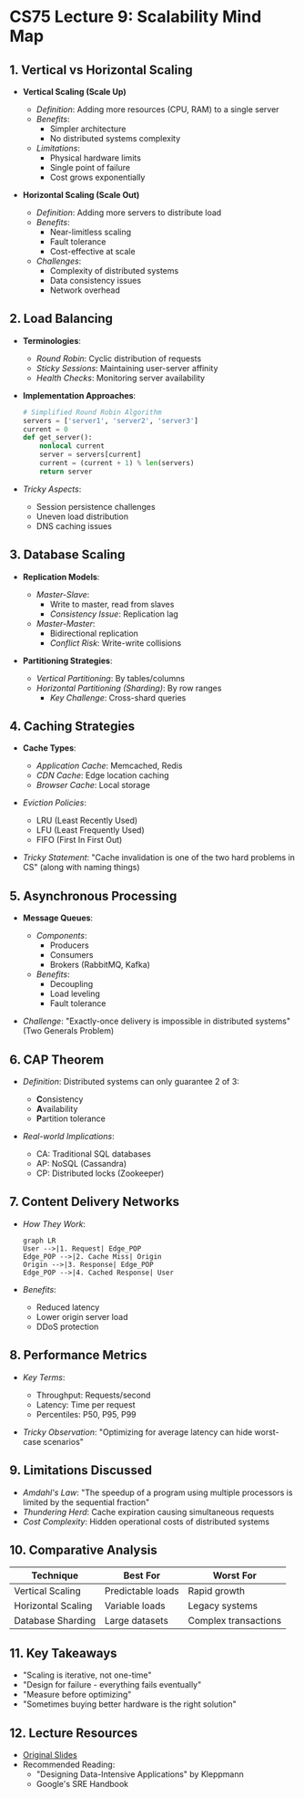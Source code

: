 # CS75 Lecture 9: Scalability Mind Map

## 1. **Vertical vs Horizontal Scaling**
   - **Vertical Scaling (Scale Up)**
     - *Definition*: Adding more resources (CPU, RAM) to a single server
     - *Benefits*:
       - Simpler architecture
       - No distributed systems complexity
     - *Limitations*:
       - Physical hardware limits
       - Single point of failure
       - Cost grows exponentially

   - **Horizontal Scaling (Scale Out)**
     - *Definition*: Adding more servers to distribute load
     - *Benefits*:
       - Near-limitless scaling
       - Fault tolerance
       - Cost-effective at scale
     - *Challenges*:
       - Complexity of distributed systems
       - Data consistency issues
       - Network overhead

## 2. **Load Balancing**
   - **Terminologies**:
     - *Round Robin*: Cyclic distribution of requests
     - *Sticky Sessions*: Maintaining user-server affinity
     - *Health Checks*: Monitoring server availability

   - **Implementation Approaches**:
     ```python
     # Simplified Round Robin Algorithm
     servers = ['server1', 'server2', 'server3']
     current = 0
     def get_server():
         nonlocal current
         server = servers[current]
         current = (current + 1) % len(servers)
         return server
     ```

   - *Tricky Aspects*:
     - Session persistence challenges
     - Uneven load distribution
     - DNS caching issues

## 3. **Database Scaling**
   - **Replication Models**:
     - *Master-Slave*:
       - Write to master, read from slaves
       - *Consistency Issue*: Replication lag
     - *Master-Master*:
       - Bidirectional replication
       - *Conflict Risk*: Write-write collisions

   - **Partitioning Strategies**:
     - *Vertical Partitioning*: By tables/columns
     - *Horizontal Partitioning (Sharding)*: By row ranges
       - *Key Challenge*: Cross-shard queries

## 4. **Caching Strategies**
   - **Cache Types**:
     - *Application Cache*: Memcached, Redis
     - *CDN Cache*: Edge location caching
     - *Browser Cache*: Local storage

   - *Eviction Policies*:
     - LRU (Least Recently Used)
     - LFU (Least Frequently Used)
     - FIFO (First In First Out)

   - *Tricky Statement*:
     "Cache invalidation is one of the two hard problems in CS" (along with naming things)

## 5. **Asynchronous Processing**
   - **Message Queues**:
     - *Components*:
       - Producers
       - Consumers
       - Brokers (RabbitMQ, Kafka)
     - *Benefits*:
       - Decoupling
       - Load leveling
       - Fault tolerance

   - *Challenge*:
     "Exactly-once delivery is impossible in distributed systems" (Two Generals Problem)

## 6. **CAP Theorem**
   - *Definition*: Distributed systems can only guarantee 2 of 3:
     - **C**onsistency
     - **A**vailability
     - **P**artition tolerance

   - *Real-world Implications*:
     - CA: Traditional SQL databases
     - AP: NoSQL (Cassandra)
     - CP: Distributed locks (Zookeeper)

## 7. **Content Delivery Networks**
   - *How They Work*:
     ```mermaid
     graph LR
     User -->|1. Request| Edge_POP
     Edge_POP -->|2. Cache Miss| Origin
     Origin -->|3. Response| Edge_POP
     Edge_POP -->|4. Cached Response| User
     ```

   - *Benefits*:
     - Reduced latency
     - Lower origin server load
     - DDoS protection

## 8. **Performance Metrics**
   - *Key Terms*:
     - Throughput: Requests/second
     - Latency: Time per request
     - Percentiles: P50, P95, P99

   - *Tricky Observation*:
     "Optimizing for average latency can hide worst-case scenarios"

## 9. **Limitations Discussed**
   - *Amdahl's Law*:
     "The speedup of a program using multiple processors is limited by the sequential fraction"
   - *Thundering Herd*:
     Cache expiration causing simultaneous requests
   - *Cost Complexity*:
     Hidden operational costs of distributed systems

## 10. **Comparative Analysis**
   | Technique          | Best For            | Worst For           |
   |--------------------|---------------------|---------------------|
   | Vertical Scaling   | Predictable loads   | Rapid growth        |
   | Horizontal Scaling | Variable loads      | Legacy systems      |
   | Database Sharding  | Large datasets      | Complex transactions|

## 11. **Key Takeaways**
   - "Scaling is iterative, not one-time"
   - "Design for failure - everything fails eventually"
   - "Measure before optimizing"
   - "Sometimes buying better hardware is the right solution"

## 12. **Lecture Resources**
   - [Original Slides](https://cs75.harvard.edu/slides)
   - Recommended Reading:
     - "Designing Data-Intensive Applications" by Kleppmann
     - Google's SRE Handbook